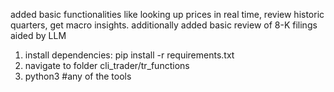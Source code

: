 added basic functionalities like looking up prices in real time, review historic quarters, get macro insights. additionally added basic review of 8-K filings aided by LLM
1. install dependencies: pip install -r requirements.txt
2. navigate to folder cli_trader/tr_functions
3. python3 #any of the tools
